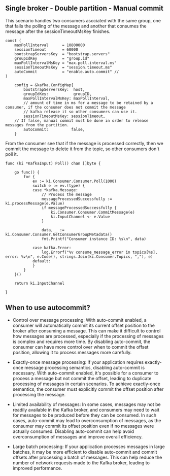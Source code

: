 ## Single broker - Double partition - Manual commit

This scenario handles two consumers asociated with the same group, one that fails the polling of the message and another that consumes the message after the 
sessionTimeoutMsKey finishes.

```
const (
	maxPollInterval      = 10800000
	sessionTimeout       = 60000
	bootstrapServersKey  = "bootstrap.servers"
	groupIdKey           = "group.id"
	maxPollIntervalMsKey = "max.poll.interval.ms"
	sessionTimeoutMsKey  = "session.timeout.ms"
	autoCommit           = "enable.auto.commit" // 
)

	config = &kafka.ConfigMap{
		bootstrapServersKey:  host,
		groupIdKey:           groupID,
		maxPollIntervalMsKey: maxPollInterval,
		// amount of time in ms for a message to be retained by a consumer, if the consumer does not commit the message
		// kafka release it so other consumers can use it.
		sessionTimeoutMsKey: sessionTimeout,
    // If false, manual commit must be done in order to release messages from the partition.
		autoCommit:          false,
	}

```


From the consumer see that if the message is processed correctly, then we commit the message to delete it from the topic, so other consumers don't poll it.
```
func (ki *KafkaInput) Poll() chan []byte {

	go func() {
		for {
			ev := ki.Consumer.Consumer.Poll(1000)
			switch e := ev.(type) {
			case *kafka.Message:
				// Process the message
				messageProcessedSuccessfully := ki.processMessage(e.Value)
				if messageProcessedSuccessfully {
					ki.Consumer.Consumer.CommitMessage(e)
					ki.InputChannel <- e.Value
				}

				data, _ := ki.Consumer.Consumer.GetConsumerGroupMetadata()
				fmt.Printf("Consumer instance ID: %s\n", data)

			case kafka.Error:
				log.Errorf("%v consume_message_error in topics[%s], error: %v\n", e.Code(), strings.Join(ki.Consumer.Topics, ","), e)
			default:
			}
		}
	}()

	return ki.InputChannel

}
```

## When to use autocommit?
- Control over message processing: With auto-commit enabled, a consumer will automatically commit its current offset position to the broker after consuming a message. This can make it difficult to control how messages are processed, especially if the processing of messages is complex and requires more time. By disabling auto-commit, the consumer can have more control over when to commit the offset position, allowing it to process messages more carefully.

- Exactly-once message processing: If your application requires exactly-once message processing semantics, disabling auto-commit is necessary. With auto-commit enabled, it's possible for a consumer to process a message but not commit the offset, leading to duplicate processing of messages in certain scenarios. To achieve exactly-once semantics, the consumer must explicitly commit the offset position after processing the message.

- Limited availability of messages: In some cases, messages may not be readily available in the Kafka broker, and consumers may need to wait for messages to be produced before they can be consumed. In such cases, auto-commit may lead to overconsumption of messages, as the consumer may commit its offset position even if no messages were actually consumed. Disabling auto-commit can help avoid overconsumption of messages and improve overall efficiency.

- Large batch processing: If your application processes messages in large batches, it may be more efficient to disable auto-commit and commit offsets after processing a batch of messages. This can help reduce the number of network requests made to the Kafka broker, leading to improved performance.
